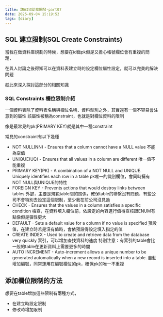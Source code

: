 ```yaml
---
title: 請AI協助我開發-part07
date: 2025-09-04 15:19:53
tags: [diary]
---
```


## SQL 建立限制(SQL Create Constraints)

當我在做資料庫規劃的時候，想要在id做pk但是又擔心帳號欄位會有重複的問題，

在與人討論之後得知可以在資料表建立時的設定欄位屬性設定，就可以完美的解決問題

趁此來深入探討這部分的相關知識

### SQL Constraints 欄位限制介紹

一個資料表除了資料表名稱與欄位名稱、資料型別之外，其實還有一個不容易會注意到的屬性
該屬性被稱為constraint，也就是對欄位資料的限制

像是最常見的pk(PRIMARY KEY)就是其中一種constraint

常見的constraint有以下幾種

* NOT NULL(NN) - Ensures that a column cannot have a NULL value
不能為空值
* UNIQUE(UQ) - Ensures that all values in a column are different
唯一值不能重複
* PRIMARY KEY(PK) - A combination of a NOT NULL and UNIQUE. Uniquely identifies each row in a table
pk唯一的識別欄位，會同時擁有NOT NULL與UNIQUE的特性
* FOREIGN KEY - Prevents actions that would destroy links between tables
外鍵，主要是規範table間的關係，確保table的聯繫沒有問題，有些公司不會特別去設定這個限制，至少我在前公司沒見過
* CHECK - Ensures that the values in a column satisfies a specific condition
檢查，在資料填入欄位前，依設定的內容進行值得查核跟ENUM有點像但是彈性更大
* DEFAULT - Sets a default value for a column if no value is specified
預設值，在建立時若是沒有值時，會依預設得設定填入指定的值
* CREATE INDEX - Used to create and retrieve data from the database very quickly
索引，可以增加查找資料的速度
特別注意：有索引的table會比一般的table在更新資料上需要更多的時間
* AUTO INCREMENT - Auto-increment allows a unique number to be generated automatically when a new record is inserted into a table.
自動增加編號，同常運用在編號欄位的pk，確保pk的唯一不重複

## 添加欄位限制的方法

想要在table增加這些限制有兩種方式，
* 在建立時設定限制
* 修改時增加限制
